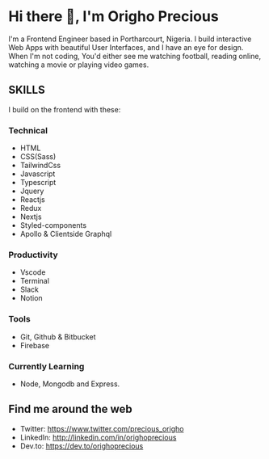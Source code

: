 # Hi there 👋, I'm Origho Precious 

I'm a Frontend Engineer based in Portharcourt, Nigeria. I build interactive Web Apps with beautiful User Interfaces, and I have an eye for design. When I'm not coding, You'd either see me watching football, reading online, watching a movie or playing video games.

## SKILLS 
I build on the frontend with these:
### Technical
- HTML 
- CSS(Sass) 
- TailwindCss
- Javascript 
- Typescript
- Jquery 
- Reactjs 
- Redux 
- Nextjs
- Styled-components 
- Apollo & Clientside Graphql

### Productivity 
- Vscode 
- Terminal 
- Slack 
- Notion

### Tools
- Git, Github & Bitbucket 
- Firebase

### Currently Learning 
- Node, Mongodb and Express.


## Find me around the web
- Twitter: https://www.twitter.com/precious_origho 
- LinkedIn: http://linkedin.com/in/orighoprecious 
- Dev.to: https://dev.to/orighoprecious


